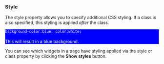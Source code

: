 ### Style

The style property allows you to specify additional CSS styling. If a class is also specified, this styling is applied *after* the class.

<div style="background-color:blue; color:white;">

`background-color:blue; color:white;`<br />
<br />
This will result in a blue background.

</div>

You can see which widgets in a page have styling applied via the style or class property by clicking the <strong>Show styles</strong> button.
